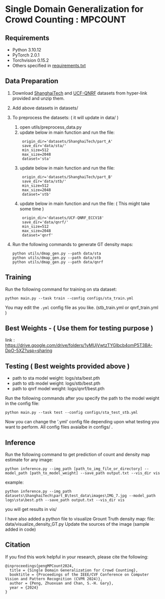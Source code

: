 # Single Domain Generalization for Crowd Counting : MPCOUNT

## Requirements
* Python 3.10.12
* PyTorch 2.0.1
* Torchvision 0.15.2
* Others specified in [requirements.txt](requirements.txt)

## Data Preparation
1. Download [ShanghaiTech](https://www.kaggle.com/datasets/tthien/shanghaitech) and [UCF-QNRF](https://www.crcv.ucf.edu/data/ucf-qnrf/) datasets from hyper-link provided and unzip them.

2. Add above datasets in datasets/ 

3. To preprocess the datasets: ( it will update in data/ )
    1. open utils/preprocess_data.py
    2. update below in main function and run the file:
       ```
        origin_dir='datasets/ShanghaiTech/part_A'
        save_dir='data/sta/'
        min_size=512
        max_size=2048
        dataset='sta'
       ```
    3. update below in main function and run the file:
       ```
        origin_dir='datasets/ShanghaiTech/part_B'
        save_dir='data/stb/'
        min_size=512
        max_size=2048
        dataset='stb'    
       ```
    4. update below in main function and run the file: ( This might take some time )
       ```
        origin_dir='datasets/UCF-QNRF_ECCV18'
        save_dir='data/qnrf/'
        min_size=512
        max_size=2048
        dataset='qnrf'
       ```  
    

4. Run the following commands to generate GT density maps:
    ```
    python utils/dmap_gen.py --path data/sta
    python utils/dmap_gen.py --path data/stb
    python utils/dmap_gen.py --path data/qnrf
    ```

## Training
Run the following command for training on sta dataset:
```
python main.py --task train --config configs/sta_train.yml
```
You may edit the `.yml` config file as you like. (stb_train.yml or qnrf_train.yml )

## Best Weights - ( Use them for testing purpose )
link : https://drive.google.com/drive/folders/1yMUjVwtzTYGlbcb4omP5T3BA-DpO-5XZ?usp=sharing

## Testing ( Best weights provided above )
 + path to sta model weight: logs/sta/best.pth
 + path to stb model weight: logs/stb/best.pth
 + path to qnrf model weight: logs/qnrf/best.pth
   
Run the following commands after you specify the path to the model weight in the config file:

```
python main.py --task test --config configs/sta_test_stb.yml
```
Now you can change the '.yml' config file depending upon what testing you want to perform. All config files avaialbe in configs/ .

## Inference
Run the following command to get prediction of count and density map estimate for any image:
```
python inference.py --img_path [path_to_img_file_or_directory] --model_path [path_to_model_weight] --save_path output.txt --vis_dir vis
```
example: 
 ```
python inference.py --img_path datasets\ShanghaiTech\part_B\test_data\images\IMG_7.jpg --model_path logs\sta\best.pth --save_path output.txt --vis_dir vis

```
you will get results in vis/  

I have also added a python file to visualize Grount Truth density map: file: data/visualize_density_GT.py
Update the sources of the image (sample added in code)



## Citation
If you find this work helpful in your research, please cite the following:
```
@inproceedings{pengMPCount2024,
  title = {Single Domain Generalization for Crowd Counting},
  booktitle = {Proceedings of the IEEE/CVF Conference on Computer Vision and Pattern Recognition (CVPR 2024)},
  author = {Peng, Zhuoxuan and Chan, S.-H. Gary},
  year = {2024}
}
```
